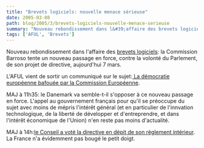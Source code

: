 ```yaml
---
title: "Brevets logiciels: nouvelle menace sérieuse"
date: 2005-03-08
path: blog/2005/3/brevets-logiciels-nouvelle-menace-serieuse
summary: "Nouveau rebondissement dans l&#39;affaire des brevets logiciels: la Commission Barroso tente un nouveau passage en force, contre la volont&#233; du Parlement, de son projet de directive, aujourd'hui 7 mars."
tags: ['AFUL', 'Brevets']
---
```


Nouveau rebondissement dans l&#39;affaire des <a href="http://www.aful.org/sujet?subject=brevets">brevets
logiciels</a>: la Commission Barroso tente un nouveau passage 
en force, contre la volont&#233; du Parlement, de son projet de 
directive, aujourd'hui 7 mars.
 
L'AFUL vient de sortir un communiqu&#233; sur le sujet:<a href="http://www.aful.org/presse/pr-20050305-brevets_commission">
La d&#233;mocratie europ&#233;enne bafou&#233;e par la Commission
Europ&#233;enne</a>.

MAJ &#224; 11h35: le Danemark va semble-t-il s'opposer &#224; ce 
nouveau passage en force. L'appel au gouvernement fran&#231;ais 
pour qu'il se pr&#233;occupe du sujet avec moins de m&#233;pris 
l'int&#233;r&#234;t g&#233;n&#233;ral (et en particulier de l'innvation 
technologique, de la libert&#233; de d&#233;velopper et d'entreprendre, 
et dans l'int&#233;r&#234;t &#233;conomique de l'Union) n'en reste pas moins 
d'actualit&#233;.

MAJ &#224; 14h:<a href="http://wiki.ffii.org/Cons050307Fr">le
Conseil a vot&#233; la directive en d&#233;pit de son r&#232;glement
int&#233;rieur</a>. La France n'a &#233;videmment pas boug&#233; le petit 
doigt. 

